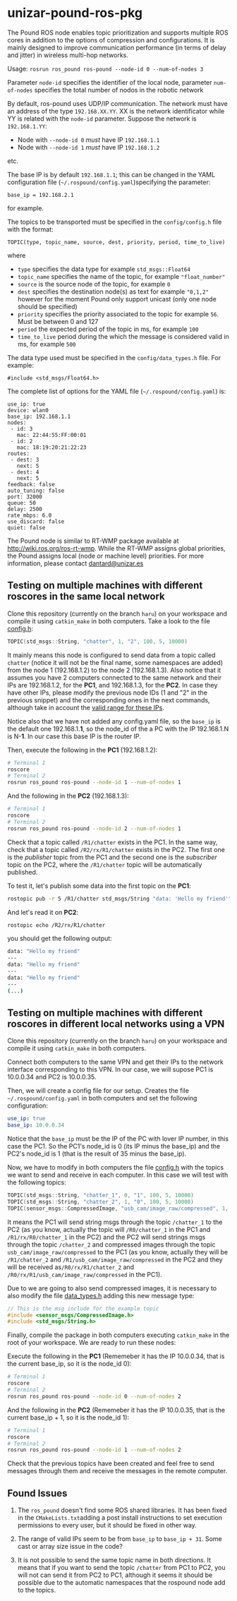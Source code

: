 # unizar-pound-ros-pkg
The Pound ROS node enables topic prioritization and supports multiple ROS cores in addition to the options of compression and configurations. It is mainly designed to improve communication performance (in terms of delay and jitter) in wireless multi-hop networks.

Usage:
`rosrun ros_pound ros-pound --node-id 0 --num-of-nodes 3`

Parameter `node-id` specifies the identifier of the local node, parameter `num-of-nodes` specifies the total number of nodos in the robotic network

By default, ros-pound uses UDP/IP communication. The network must have an address of the type `192.168.XX.YY`. XX is the network identificator while YY is related with the `node-id` parameter. Suppose the network is `192.168.1.YY`:

* Node with `--node-id 0` *must* have IP `192.168.1.1`
* Node with `--node-id 1` *must* have IP `192.168.1.2`

etc.

The base IP is by default `192.168.1.1`; this can be changed in the YAML configuration file (`~/.rospound/config.yaml`)specifying the parameter:

`base_ip = 192.168.2.1`

for example.

The topics to be transported must be specified in the `config/config.h` file with the format:

`TOPIC(type, topic_name, source, dest, priority, period, time_to_live)`

where

* `type` specifies the data type for example `std_msgs::Float64` 
* `topic_name` specifies the name of the topic, for example `"float_number"` 
* `source` is the source node of the topic, for example `0` 
* `dest` specifies the destination node(s) as text for example `"0,1,2"` however for the moment Pound only support unicast (only one node should be specified) 
* `priority` specifies the priority associated to the topic for example `56`. Must be between 0 and 127 
* `period` the expected period of the topic in ms, for example `100` 
* `time_to_live` period during the which the message is considered valid in ms, for example `500` 

The data type used must be specified in the `config/data_types.h` file. For example:

`#include <std_msgs/Float64.h>`


The complete list of options for the YAML file (`~/.rospound/config.yaml`) is:

```     
use_ip: true
device: wlan0
base_ip: 192.168.1.1
nodes:
 - id: 3
   mac: 22:44:55:FF:00:01
 - id: 2
   mac: 18:19:20:21:22:23
routes:
 - dest: 3
   next: 5
 - dest: 4
   next: 5
feedback: false
auto_tuning: false
port: 32000
queue: 50
delay: 2500
rate_mbps: 6.0
use_discard: false
quiet: false
```

The Pound node is similar to RT-WMP package available at http://wiki.ros.org/ros-rt-wmp. While the RT-WMP assigns global priorities, the Pound assigns local (node or machine level) priorities.
For more information, please contact dantard@unizar.es


## Testing on multiple machines with different roscores in the same local network

Clone this repository (currently on the branch `haru`) on your workspace and compile it using `catkin_make` in both computers. Take a look to the file [config.h](src/libwrapper/config/config.h):

```cpp
TOPIC(std_msgs::String, "chatter", 1, "2", 100, 5, 10000)
```

It mainly means this node is configured to send data from a topic called `chatter` (notice it will not be the final name, some namespaces are added) from the node 1 (192.168.1.2) to the node 2 (192.168.1.3). Also notice that it assumes you have 2 computers connected to the same network and their IPs are 192.168.1.2, for the **PC1**, and 192.168.1.3, for the **PC2**. In case they have other IPs, please modify the previous node IDs (1 and "2" in the previous snippet) and the corresponding ones in the next commands, although take in account the [valid range for these IPs](#found-issues).

Notice also that we have not added any config.yaml file, so the `base_ip` is the default one 192.168.1.**1**, so the node_id of the a PC with the IP 192.168.1.N is N-**1**. In our case this base IP is the router IP.

Then, execute the following in the **PC1** (192.168.1.2):

```bash
# Terminal 1
roscore 
# Terminal 2
rosrun ros_pound ros-pound --node-id 1 --num-of-nodes 1
```

And the following in the **PC2** (192.168.1.3):

```bash
# Terminal 1
roscore 
# Terminal 2
rosrun ros_pound ros-pound --node-id 2 --num-of-nodes 1
```

Check that a topic called `/R1/chatter` exists in the PC1. In the same way, check that a topic called `/R2/rx/R1/chatter` exists in the PC2. The first one is the *publisher* topic from the PC1 and the second one is the *subscriber* topic on the PC2, where the `/R1/chatter` topic will be automatically published.

To test it, let's publish some data into the first topic on the **PC1**:

```bash
rostopic pub -r 5 /R1/chatter std_msgs/String "data: 'Hello my friend'"
```

And let's read it on **PC2**:

```bash
rostopic echo /R2/rx/R1/chatter
```

you should get the following output:

```bash
data: "Hello my friend"
---
data: "Hello my friend"
---
data: "Hello my friend"
---
(...)
```

## Testing on multiple machines with different roscores in different local networks using a VPN

Clone this repository (currently on the branch `haru`) on your workspace and compile it using `catkin_make` in both computers. 

Connect both computers to the same VPN and get their IPs to the network interface corresponding to this VPN. In our case, we will supose PC1 is 10.0.0.34 and PC2 is 10.0.0.35. 

Then, we will create a config file for our setup. Creates the file `~/.rospound/config.yaml` in both computers and set the following configuration:

```yaml
use_ip: true
base_ip: 10.0.0.34
```

Notice that the `base_ip` must be the IP of the PC with lover IP number, in this case the PC1. So the PC1's node_id is 0 (its IP minus the base_ip) and the PC2's node_id is 1 (that is the result of 35 minus the base_ip). 

Now, we have to modify in both computers the file [config.h](src/libwrapper/config/config.h) with the topics we want to send and receive in each computer. In this case we will test with the following topics:

```cpp
TOPIC(std_msgs::String, "chatter_1", 0, "1", 100, 5, 10000)
TOPIC(std_msgs::String, "chatter_2", 1, "0", 100, 5, 10000)
TOPIC(sensor_msgs::CompressedImage, "usb_cam/image_raw/compressed", 1, "0", 100, 25, 100)
```

It means the PC1 will send string msgs through the topic `/chatter_1` to the PC2 (as you know, actually the topic will `/R0/chatter_1` in the PC1 and `/R1/rx/R0/chatter_1` in the PC2) and the PC2 will send strings msgs through the topic `/chatter_2` and compressed images through the topic `usb_cam/image_raw/compressed` to the PC1 (as you know, actually they will be `/R1/chatter_2` and `/R1/usb_cam/image_raw/compressed` in the PC2 and they will be received as`/R0/rx/R1/chatter_2` and `/R0/rx/R1/usb_cam/image_raw/compressed` in the PC1).

Due to we are going to also send compressed images, it is necessary to also modify the file [data_types.h](src/libwrapper/config/data_types.h) adding this new message type:

```cpp
// This is the msg include for the example topic
#include <sensor_msgs/CompressedImage.h>
#include <std_msgs/String.h>
```

Finally, compile the package in both computers executing `catkin_make` in the root of your workspace. We are ready to run these nodes:

Execute the following in the **PC1** (Rememeber it has the IP 10.0.0.34, that is the current base_ip, so it is the node_id 0):

```bash
# Terminal 1
roscore 
# Terminal 2
rosrun ros_pound ros-pound --node-id 0 --num-of-nodes 2
```

And the following in the **PC2** (Rememeber it has the IP 10.0.0.35, that is the current base_ip + 1, so it is the node_id 1):

```bash
# Terminal 1
roscore 
# Terminal 2
rosrun ros_pound ros-pound --node-id 1 --num-of-nodes 2
```

Check that the previous topics have been created and feel free to send messages through them and receive the messages in the remote computer.

## Found Issues

1. The `ros_pound` doesn't find some ROS shared libraries. It has been fixed in the `CMakeLists.txt`adding a post install instructions to set execution permissions to every user, but it should be fixed in other way.

2. The range of valid IPs seem to be from `base_ip` to `base_ip + 31`. Some cast or array size issue in the code?

3. It is not possible to send the same topic name in both directions. It means that if you want to send the topic `/chatter` from PC1 to PC2, you will not can send it from PC2 to PC1, although it seems it should be possible due to the automatic namespaces that the rospound node add to the topics.